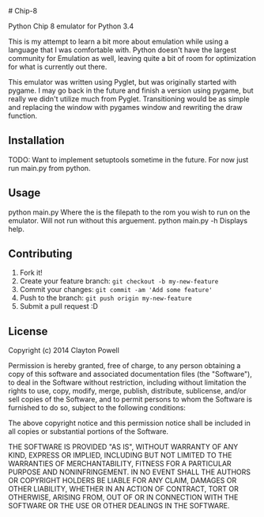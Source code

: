 <snippet>
  <content>
# Chip-8

Python Chip 8 emulator for Python 3.4

This is my attempt to learn a bit more about emulation while using a language that I was comfortable with. Python doesn't have the largest community for Emulation as well, leaving quite a bit of room for optimization for what is currently out there.

This emulator was written using Pyglet, but was originally started with pygame. I may go back in the future and finish a version using pygame, but really we didn't utilize much from Pyglet. Transitioning would be as simple and replacing the window with pygames window and rewriting the draw function.

## Installation

TODO: 
  Want to implement setuptools sometime in the future.
  For now just run main.py from python.

## Usage

python main.py <rom filepath>
  Where the <rom filepath> is the filepath to the rom you wish to run on the emulator. Will not run without this arguement.
python main.py -h
  Displays help.

## Contributing

1. Fork it!
2. Create your feature branch: `git checkout -b my-new-feature`
3. Commit your changes: `git commit -am 'Add some feature'`
4. Push to the branch: `git push origin my-new-feature`
5. Submit a pull request :D

## License

Copyright (c) 2014 Clayton Powell

Permission is hereby granted, free of charge, to any person obtaining a copy
of this software and associated documentation files (the "Software"), to deal
in the Software without restriction, including without limitation the rights
to use, copy, modify, merge, publish, distribute, sublicense, and/or sell
copies of the Software, and to permit persons to whom the Software is
furnished to do so, subject to the following conditions:

The above copyright notice and this permission notice shall be included in
all copies or substantial portions of the Software.

THE SOFTWARE IS PROVIDED "AS IS", WITHOUT WARRANTY OF ANY KIND, EXPRESS OR
IMPLIED, INCLUDING BUT NOT LIMITED TO THE WARRANTIES OF MERCHANTABILITY,
FITNESS FOR A PARTICULAR PURPOSE AND NONINFRINGEMENT. IN NO EVENT SHALL THE
AUTHORS OR COPYRIGHT HOLDERS BE LIABLE FOR ANY CLAIM, DAMAGES OR OTHER
LIABILITY, WHETHER IN AN ACTION OF CONTRACT, TORT OR OTHERWISE, ARISING FROM,
OUT OF OR IN CONNECTION WITH THE SOFTWARE OR THE USE OR OTHER DEALINGS IN THE
SOFTWARE.

</content>
</snippet>

